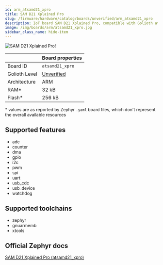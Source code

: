 ```yaml
---
id: arm_atsamd21_xpro
title: SAM D21 Xplained Pro
slug: /firmware/hardware/catalog/boards/unverified/arm_atsamd21_xpro
description: IoT board SAM D21 Xplained Pro, compatible with Golioth at unverified level.
image: /img/boards/arm/atsamd21_xpro.jpg
sidebar_class_name: hide-item
---
```


[//]: # (This is an auto-generated file, do not edit! Changes to it will be lost upon re-generation)

![SAM D21 Xplained Pro!](/img/boards/arm/atsamd21_xpro.jpg "SAM D21 Xplained Pro")

|                | Board properties     |
| -------------  | -------------------- |
| Board ID       | `atsamd21_xpro` |
| Golioth Level  | [Unverified](/firmware/hardware#unverified-boards) |
| Architecture   | ARM |
| RAM*           | 32 kB |
| Flash*         | 256 kB |

\* values are as reported by Zephyr `.yaml` board files, which don't represent the overall available resources



## Supported features

* adc
* counter
* dma
* gpio
* i2c
* pwm
* spi
* uart
* usb_cdc
* usb_device
* watchdog

## Supported toolchains

* zephyr
* gnuarmemb
* xtools

## Official Zephyr docs

[SAM D21 Xplained Pro (atsamd21_xpro)](https://docs.zephyrproject.org/3.6.0/boards/arm/atsamd21_xpro/doc/index.html)
